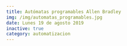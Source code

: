 ```yaml
---
title: Autómatas programables Allen Bradley
img: /img/automatas_programables.jpg
date: Lunes 19 de agosto 2019
inactive: true
category: automatizacion
---
```

